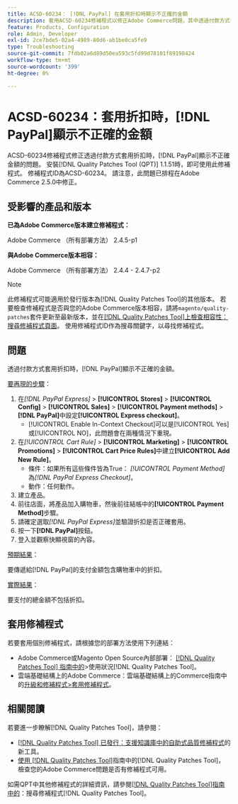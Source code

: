 ```yaml
---
title: ACSD-60234： [!DNL PayPal] 在套用折扣時顯示不正確的金額
description: 套用ACSD-60234修補程式以修正Adobe Commerce問題，其中透過付款方式套用折扣時， [!DNL PayPal] 顯示不正確的金額。
feature: Products, Configuration
role: Admin, Developer
exl-id: 2ce7bde5-02a4-4989-80d6-ab1be0ca5fe9
type: Troubleshooting
source-git-commit: 7fdb02a6d89d50ea593c5fd99d78101f89198424
workflow-type: tm+mt
source-wordcount: '399'
ht-degree: 0%

---
```


# ACSD-60234：套用折扣時，[!DNL PayPal]顯示不正確的金額

ACSD-60234修補程式修正透過付款方式套用折扣時，[!DNL PayPal]顯示不正確金額的問題。 安裝[!DNL Quality Patches Tool (QPT)] 1.1.51時，即可使用此修補程式。 修補程式ID為ACSD-60234。 請注意，此問題已排程在Adobe Commerce 2.5.0中修正。

## 受影響的產品和版本

**已為Adobe Commerce版本建立修補程式：**

Adobe Commerce （所有部署方法） 2.4.5-p1

**與Adobe Commerce版本相容：**

Adobe Commerce （所有部署方法） 2.4.4 - 2.4.7-p2

>[!NOTE]
>
>此修補程式可能適用於發行版本為[!DNL Quality Patches Tool]的其他版本。 若要檢查修補程式是否與您的Adobe Commerce版本相容，請將`magento/quality-patches`套件更新至最新版本，並在[[!DNL Quality Patches Tool]上檢查相容性：搜尋修補程式頁面](https://experienceleague.adobe.com/tools/commerce-quality-patches/index.html?lang=zh-Hant)。 使用修補程式ID作為搜尋關鍵字，以尋找修補程式。

## 問題

透過付款方式套用折扣時，[!DNL PayPal]顯示不正確的金額。

<u>要再現的步驟</u>：

1. 在&#x200B;*[!DNL PayPal Express]* > **[!UICONTROL Stores]** > **[!UICONTROL Config]** > **[!UICONTROL Sales]** > **[!UICONTROL Payment methods]** > **[!DNL PayPal]**&#x200B;中設定&#x200B;**[!UICONTROL Express checkout]**。
   * [!UICONTROL Enable In-Context Checkout]可以是[!UICONTROL Yes]或[!UICONTROL NO]，此問題會在兩種情況下重現。
1. 在&#x200B;*[!UICONTROL Cart Rule]* > **[!UICONTROL Marketing]** > **[!UICONTROL Promotions]** > **[!UICONTROL Cart Price Rules]**&#x200B;中建立&#x200B;**[!UICONTROL Add New Rule]**。
   * 條件：如果所有這些條件皆為True： *[!UICONTROL Payment Method]*&#x200B;為&#x200B;*[!DNL PayPal Express Checkout]*。
   * 動作：任何動作。
1. 建立產品。
1. 前往店面，將產品加入購物車，然後前往結帳中的&#x200B;**[!UICONTROL Payment Method]**&#x200B;步驟。
1. 請確定選取&#x200B;*[!DNL PayPal Express]*&#x200B;並驗證折扣是否正確套用。
1. 按一下&#x200B;**[!DNL PayPal]**&#x200B;按鈕。
1. 登入並觀察快顯視窗的內容。

<u>預期結果</u>：

要傳遞給[!DNL PayPal]的支付金額包含購物車中的折扣。

<u>實際結果</u>：

要支付的總金額不包括折扣。

## 套用修補程式

若要套用個別修補程式，請根據您的部署方法使用下列連結：

* Adobe Commerce或Magento Open Source內部部署： [[!DNL Quality Patches Tool] 指南中的](/help/tools/quality-patches-tool/usage.md)>使用狀況[!DNL Quality Patches Tool]。
* 雲端基礎結構上的Adobe Commerce：雲端基礎結構上的Commerce指南中的[升級和修補程式>套用修補程式](https://experienceleague.adobe.com/docs/commerce-cloud-service/user-guide/develop/upgrade/apply-patches.html?lang=zh-Hant)。

## 相關閱讀

若要進一步瞭解[!DNL Quality Patches Tool]，請參閱：

* [[!DNL Quality Patches Tool] 已發行：支援知識庫中的自助式品質修補程式](https://experienceleague.adobe.com/zh-hant/docs/commerce-operations/tools/quality-patches-tool/quality-patches-tool-to-self-serve-quality-patches)的新工具。
* [使用 [!DNL Quality Patches Tool]](/help/tools/quality-patches-tool/patches-available-in-qpt/check-patch-for-magento-issue-with-magento-quality-patches.md)指南中的[!DNL Quality Patches Tool]，檢查您的Adobe Commerce問題是否有修補程式可用。

如需QPT中其他修補程式的詳細資訊，請參閱[[!DNL Quality Patches Tool]指南中的](https://experienceleague.adobe.com/tools/commerce-quality-patches/index.html?lang=zh-Hant)：搜尋修補程式[!DNL Quality Patches Tool]。
